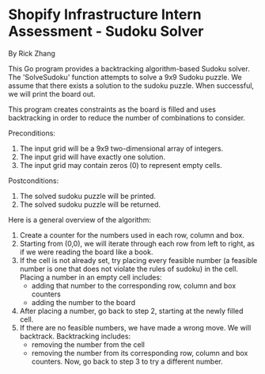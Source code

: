 # Shopify Infrastructure Intern Assessment - Sudoku Solver 
By Rick Zhang

This Go program provides a backtracking algorithm-based Sudoku solver.
The 'SolveSudoku' function attempts to solve a 9x9 Sudoku puzzle. 
We assume that there exists a solution to the sudoku puzzle. When successful, 
we will print the board out.

This program creates constraints as the board is filled and uses 
backtracking in order to reduce the number of combinations to consider.

Preconditions:
1. The input grid will be a 9x9 two-dimensional array of integers.
2. The input grid will have exactly one solution.
3. The input grid may contain zeros (0) to represent empty cells.

Postconditions:
1. The solved sudoku puzzle will be printed.
2. The solved sudoku puzzle will be returned.


Here is a general overview of the algorithm:
1. Create a counter for the numbers used in each row, column and box.
2. Starting from (0,0), we will iterate through each row from left to right, 
	as if we were reading the board like a book.
3. If the cell is not already set, try placing every feasible number (a feasible number is one that does not 
	violate the rules of sudoku) in the cell. 
	Placing a number in an empty cell includes:
	 - adding that number to the corresponding row, column and box counters
	 - adding the number to the board
4. After placing a number, go back to step 2, starting at the newly filled cell.
5. If there are no feasible numbers, we have made a wrong move. We will backtrack.
	Backtracking includes:
	 - removing the number from the cell
	 - removing the number from its corresponding row, column and box counters.
	Now, go back to step 3 to try a different number.